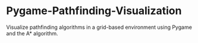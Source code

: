 # Pygame-Pathfinding-Visualization
Visualize pathfinding algorithms in a grid-based environment using Pygame and the A* algorithm.
